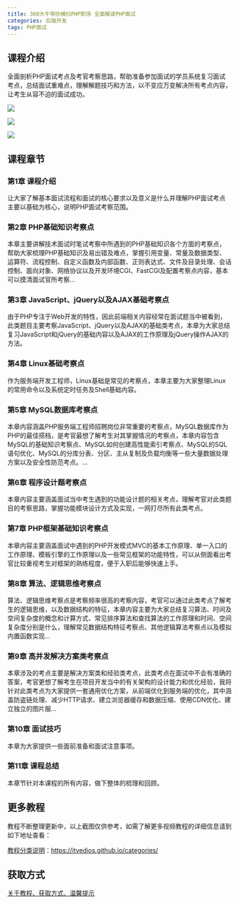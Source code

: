 ```yaml
---
title: 360大牛带你横扫PHP职场 全面解读PHP面试
categories: 后端开发
tags: PHP面试
---
```


## 课程介绍

全面剖析PHP面试考点及考官考察思路，帮助准备参加面试的学员系统复习面试考点，总结面试重难点，理解解题技巧和方法，以不变应万变解决所有考点内容，让考生从容不迫的面试成功。

![](http://oqn6ggw87.bkt.clouddn.com/360大牛全面解读PHP面试1.png)

<!--more-->

![](http://oqn6ggw87.bkt.clouddn.com/360大牛全面解读PHP面试2.png)

![](http://oqn6ggw87.bkt.clouddn.com/360大牛全面解读PHP面试3.png)

## 课程章节

### 第1章 课程介绍

让大家了解基本面试流程和面试的核心要求以及意义是什么并理解PHP面试考点主要以基础为核心，说明PHP面试考察范围。

### 第2章 PHP基础知识考察点

本章主要讲解技术面试时笔试考察中所遇到的PHP基础知识各个方面的考察点，帮助大家梳理PHP基础知识及易出错及难点，掌握引用变量、常量及数据类型、运算符、流程控制、自定义函数及内部函数、正则表达式、文件及目录处理、会话控制、面向对象、网络协议以及开发环境CGI、FastCGI及配置考察点内容，基本可以摸清面试官所考察...

### 第3章 JavaScript、jQuery以及AJAX基础考察点

由于PHP专注于Web开发的特性，因此前端相关内容经常在面试题当中被看到，此类题目主要考察JavaScript、jQuery以及AJAX的基础类考点，本章为大家总结复习JavaScript和jQuery的基础内容以及AJAX的工作原理及jQuery操作AJAX的方法。

### 第4章 Linux基础考察点

作为服务端开发工程师，Linux基础是常见的考察点，本章主要为大家整理Linux的常用命令以及系统定时任务及Shell基础内容。

### 第5章 MySQL数据库考察点

本章内容涵盖PHP服务端工程师招聘岗位非常重要的考察点，MySQL数据库作为PHP的最佳搭档，是考官最想了解考生对其掌握情况的考察点，本章内容包含MySQL的基础知识考察点、MySQL如何创建高性能索引考察点、MySQL的SQL语句优化、MySQL的分库分表、分区、主从复制及负载均衡等一些大量数据处理方案以及安全性防范考点。...

### 第6章 程序设计题考察点

本章内容主要涵盖面试当中考生遇到的功能设计题的相关考点，理解考官对此类题目的考察思路，掌握功能模块设计方式及实现，一网打尽所有此类考点。

### 第7章 PHP框架基础知识考察点

本章内容主要涵盖面试中遇到的PHP开发模式MVC的基本工作原理、单一入口的工作原理、模板引擎的工作原理以及一些常见框架的功能特性，可以从侧面看出考官比较重视考生对框架的熟练程度，便于入职后能够快速上手。

### 第8章 算法、逻辑思维考察点

算法、逻辑思维考察点是考察频率很高的考察内容，考官可以通过此类考点了解考生的逻辑思维，以及数据结构的特征，本章内容主要为大家总结复习算法、时间及空间复杂度的概念和计算方式、常见排序算法和查找算法的工作原理和时间、空间复杂度分别是什么，理解常见数据结构特征考察点、其他逻辑算法考察点以及模拟内置函数实现...

### 第9章 高并发解决方案类考察点

本章涉及的考点主要是解决方案类和经验类考点，此类考点在面试中不会有准确的答案，考官更想了解考生在项目开发当中的有关架构的设计能力和优化经验，我将针对此类考点为大家提供一套通用优化方案，从前端优化到服务端的优化，其中涵盖防盗链处理、减少HTTP请求、建立浏览器缓存和数据压缩、使用CDN优化、建立独立的图片服...

### 第10章 面试技巧

本章为大家提供一些面前准备和面试注意事项。

### 第11章 课程总结

本章节针对本课程的所有内容，做下整体的梳理和回顾。

## 更多教程

教程不断整理更新中，以上截图仅供参考，如需了解更多视频教程的详细信息请到如下地址查看：

[教程分类说明](https://itvedios.github.io/categories/)：<https://itvedios.github.io/categories/>

## 获取方式

[关于教程、获取方式、温馨提示](https://itvedios.github.io/about/)